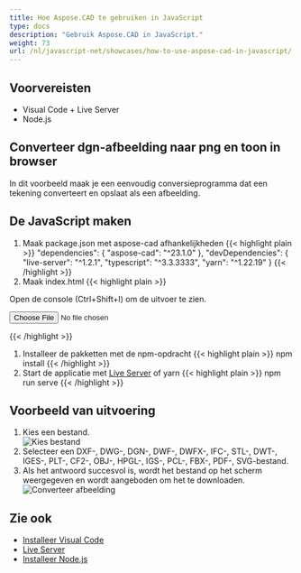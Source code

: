 ```yaml
---
title: Hoe Aspose.CAD te gebruiken in JavaScript
type: docs
description: "Gebruik Aspose.CAD in JavaScript."
weight: 73
url: /nl/javascript-net/showcases/how-to-use-aspose-cad-in-javascript/
---
```


## Voorvereisten
- Visual Code + Live Server
- Node.js

## Converteer dgn-afbeelding naar png en toon in browser

In dit voorbeeld maak je een eenvoudig conversieprogramma dat een tekening converteert en opslaat als een afbeelding.

## De JavaScript maken

1. Maak package.json met aspose-cad afhankelijkheden
{{< highlight plain >}}
"dependencies": {
    "aspose-cad": "^23.1.0"
  },
 "devDependencies": {
    "live-server": "^1.2.1",
    "typescript": "^3.3.3333",
    "yarn": "^1.22.19"
  }
{{< /highlight >}}
1. Maak index.html
{{< highlight plain >}}
<!DOCTYPE html>
Open de console (Ctrl+Shift+I) om de uitvoer te zien.

<script src="./node_modules/aspose-cad/dotnet.js"></script>
<script type="module" src="./node_modules/aspose-cad/es2015/index-js.js"></script>

<body>
	<input id="file" type="file">
	<img id="image" />
</body>

<script>
window.onload = async function () {
	document.querySelector('input').addEventListener('change', function() {
      var reader = new FileReader();
      reader.onload = function() {
      
          var arrayBuffer = this.result;
          var array = new Uint8Array(arrayBuffer);
          
		  //KRIJG_BESTANDSFORMATS
		  fileFormat = Aspose.CAD.Image.getFileFormat(array);
          console.log(fileFormat);
		  
		  // LADEN
		  file = Aspose.CAD.Image.load(array);
          console.log(file);
		  
		  // OPSLAAN
		  exportedFilePromise = Aspose.CAD.Image.save(array, new Aspose.CAD.PngOptions());
		  exportedFilePromise.then(exportedFile => {
			console.log(exportedFile);
			
			var urlCreator = window.URL || window.webkitURL;
			var blob = new Blob([exportedFile], { type: 'application/octet-stream' });
            var imageUrl = urlCreator.createObjectURL(blob);
            document.querySelector("#image").src = imageUrl;
		  });
      }
	  
      reader.readAsArrayBuffer(this.files[0]);
    }, 
	false);
};
</script>
{{< /highlight >}}

1. Installeer de pakketten met de npm-opdracht
{{< highlight plain >}}
npm install
{{< /highlight >}}
1. Start de applicatie met [Live Server](https://marketplace.visualstudio.com/items?itemName=ritwickdey.LiveServer/) of yarn
{{< highlight plain >}}
npm run serve
{{< /highlight >}}

## Voorbeeld van uitvoering

1. Kies een bestand.<br>
![Kies bestand](/cad/_assets/javascript-net/javascript-net/choose-file.png)<br>
1. Selecteer een DXF-, DWG-, DGN-, DWF-, DWFX-, IFC-, STL-, DWT-, IGES-, PLT-, CF2-, OBJ-, HPGL-, IGS-, PCL-, FBX-, PDF-, SVG-bestand.
1. Als het antwoord succesvol is, wordt het bestand op het scherm weergegeven en wordt aangeboden om het te downloaden.<br>
![Converteer afbeelding](/cad/_assets/javascript-net/javascript-net/convert-image.png)<br>
## Zie ook

- [Installeer Visual Code](https://code.visualstudio.com/)
- [Live Server](https://marketplace.visualstudio.com/items?itemName=ritwickdey.LiveServer/)
- [Installeer Node.js](https://nodejs.org/en/)
